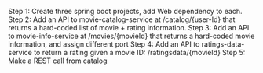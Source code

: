 Step 1: Create three spring boot projects, add Web dependency to each.
Step 2: Add an API to movie-catalog-service at /catalog/{user-Id} that returns a hard-coded list of movie + rating information.
Step 3: Add an API to movie-info-service at /movies/{movieId} that returns a hard-coded movie information, and assign different port
Step 4: Add an API to ratings-data-service to return a rating given a movie ID: /ratingsdata/{movieId}
Step 5: Make a REST call from catalog
